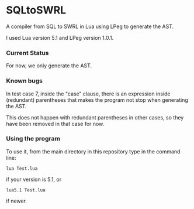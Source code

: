 # SQLtoSWRL
A compiler from SQL to SWRL in Lua using LPeg to generate the AST.

I used Lua version 5.1 and LPeg version 1.0.1.

### Current Status
For now, we only generate the AST.

### Known bugs
In test case 7, inside the "case" clause, there is an expression inside (redundant) parentheses that makes the program not stop when generating the AST.

This does not happen with redundant parentheses in other cases, so they have been removed in that case for now.

### Using the program
To use it, from the main directory in this repository type in the command line:

``lua Test.lua``

if your version is 5.1, or

``lua5.1 Test.lua``

if newer.

